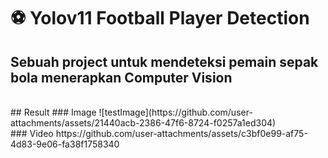 # ⚽ Yolov11 Football Player Detection
Sebuah project untuk mendeteksi pemain sepak bola menerapkan Computer Vision
<br>
---
<br>
## Result
### Image
![testImage](https://github.com/user-attachments/assets/21440acb-2386-47f6-8724-f0257a1ed304)

<br>
### Video
https://github.com/user-attachments/assets/c3bf0e99-af75-4d83-9e06-fa38f1758340

